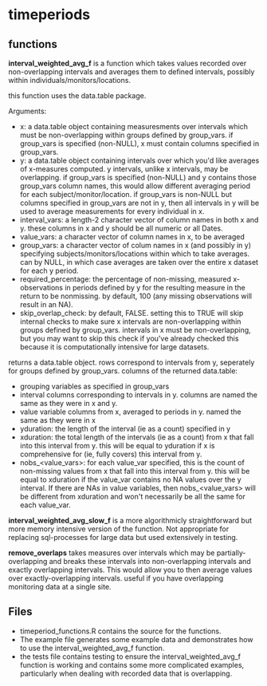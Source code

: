 # timeperiods

## functions

**interval_weighted_avg_f** is a function which takes values recorded over non-overlapping intervals and averages them to defined intervals, possibly within individuals/monitors/locations. 

this function uses the data.table package.

Arguments: 
- x: a data.table object containing measuresments over intervals which must be non-overlapping within groups defined by group_vars. if group_vars is specified (non-NULL), x must contain columns specified in group_vars.
- y: a data.table object containing intervals over which you'd like averages of x-measures computed. y intervals, unlike x intervals, may be overlapping. if group_vars is specified (non-NULL) and y contains those group_vars column names, this would allow different averaging period for each subject/monitor/location. if group_vars is non-NULL but columns specified in group_vars are not in y, then all intervals in y will be used to average measurements for every individual in x.
- interval_vars: a length-2 character vector of column names in both x and y. these columns in x and y should be all numeric or all Dates.
- value_vars: a character vector of column names in x, to be averaged
- group_vars: a character vector of colum names in x (and possibly in y) specifying subjects/monitors/locations within which to take averages. can by NULL, in which case averages are taken over the entire x dataset for each y period.
- required_percentage: the percentage of non-missing, measured x-observations in periods defined by y for the resulting measure in the return to be nonmissing. by default, 100 (any missing observations will result in an NA).
- skip_overlap_check: by default, FALSE. setting this to TRUE will skip internal checks to make sure x intervals are non-overlapping within groups defined by group_vars. intervals in x must be non-overlapping, but you may want to skip this check if you've already checked this because it is computationally intensive for large datasets.

returns a data.table object. rows correspond to intervals from y, seperately for groups defined by group_vars. columns of the returned data.table:
- grouping variables as specified in group_vars
- interval columns corresponding to intervals in y. columns are named the same as they were in x and y.
- value variable columns from x, averaged to periods in y. named the same as they were in x
- yduration: the length of the interval (ie as a count) specified in y
- xduration: the total length of the intervals (ie as a count) from x that fall into this interval from y. this will be equal to yduration if x is comprehensive for (ie, fully covers)  this interval from y.
- nobs_<value_vars>: for each value_var specified, this is the count of non-missing values from x that fall into this interval from y. this will be equal to xduration if the value_var contains no NA values over the y interval. If there are NAs in value variables, then nobs_<value_vars> will be different from xduration and won't necessarily be all the same for each value_var.

**interval_weighted_avg_slow_f** is a more algorithmicly straightforward but more memory intensive version of the function. Not appropriate for replacing sql-processes for large data but used extensively in testing.

**remove_overlaps** takes measures over intervals which  may be partially-overlapping and breaks these intervals into non-overlapping intervals and exactly overlapping intervals. This would allow you to then average values over exactly-overlapping intervals. useful if you have overlapping monitoring data at a single site.

## Files

- timeperiod_functions.R contains the source for the functions. 
- The example file generates some example data and demonstrates how to use the interval_weighted_avg_f function.
- the tests file contains testing to ensure the interval_weighted_avg_f function is working and contains some more complicated examples, particularly when dealing with recorded data that is overlapping.

